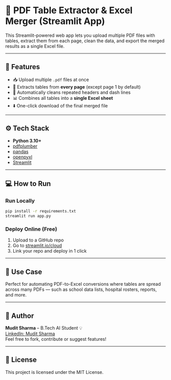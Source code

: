 
# 📄 PDF Table Extractor & Excel Merger (Streamlit App)

This Streamlit-powered web app lets you upload multiple PDF files with tables, extract them from each page, clean the data, and export the merged results as a single Excel file.

---

## 🚀 Features

- 📥 Upload multiple `.pdf` files at once
- 📄 Extracts tables from **every page** (except page 1 by default)
- 🧹 Automatically cleans repeated headers and dash lines
- 📊 Combines all tables into a **single Excel sheet**
- ⬇️ One-click download of the final merged file

---

## ⚙️ Tech Stack

- **Python 3.10+**
- [pdfplumber](https://pypi.org/project/pdfplumber/)
- [pandas](https://pandas.pydata.org/)
- [openpyxl](https://pypi.org/project/openpyxl/)
- [Streamlit](https://streamlit.io/)

---

## 💻 How to Run

### Run Locally
```bash
pip install -r requirements.txt
streamlit run app.py
```

### Deploy Online (Free)
1. Upload to a GitHub repo
2. Go to [streamlit.io/cloud](https://streamlit.io/cloud)
3. Link your repo and deploy in 1 click

---

## 🎯 Use Case

Perfect for automating PDF-to-Excel conversions where tables are spread across many PDFs — such as school data lists, hospital rosters, reports, and more.

---

## 👤 Author

**Mudit Sharma** – B.Tech AI Student 💡  
[LinkedIn: Mudit Sharma](https://www.linkedin.com/in/muditsharma-)  
Feel free to fork, contribute or suggest features!

---

## 📜 License

This project is licensed under the MIT License.
